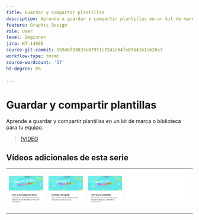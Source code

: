 ```yaml
---
title: Guardar y compartir plantillas
description: Aprenda a guardar y compartir plantillas en un kit de marca o biblioteca para su equipo
feature: Graphic Design
role: User
level: Beginner
jira: KT-14886
source-git-commit: 55946f53633e679f1c7242e54fe07b41b1e626a3
workflow-type: tm+mt
source-wordcount: '57'
ht-degree: 0%

---
```


# Guardar y compartir plantillas

Aprende a guardar y compartir plantillas en un kit de marca o biblioteca para tu equipo.

>[!VIDEO](https://video.tv.adobe.com/v/3427098?quality=12&learn=on&hidetitle=true)

## Vídeos adicionales de esta serie

<table style="table-layout:fixed">
<tr>
    <td>
            <a href="lock-layers.md">
                <img alt="Cómo y por qué bloquear capas" src="assets/lock-layers.png" />
            </a>
    </td>
    <td>
         <a href="create-templates.md">
            <img alt="Creación de una plantilla" src="assets/create-template.png" />
         </a>
    </td>
    <td>
            <a href="use-templates.md">
                <img alt="Cómo utilizar las plantillas" src="assets/use-templates.png" />
            </a>
    </td>
    <td>
      <img alt="Separador" src="../assets/Whitespacer.png" />
      <div>
      <br>
    </td>
</tr>
</table>
